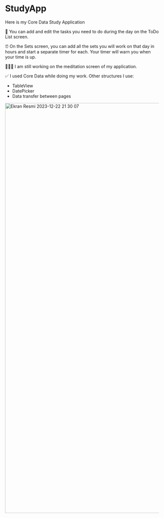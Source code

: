 # StudyApp
Here is my Core Data Study Application

💜 You can add and edit the tasks you need to do during the day on the ToDo List screen. 

⏰ On the Sets screen, you can add all the sets you will work on that day in hours and start a separate timer for each. Your timer will warn you when your time is up.

🧘🏻‍♀️ I am still working on the meditation screen of my application.

✅ I used Core Data while doing my work. Other structures I use:
- TableView
- DatePicker
- Data transfer between pages



<img width="1340" alt="Ekran Resmi 2023-12-22 21 30 07" src="https://github.com/ezgikrhnn/StudyApp/assets/109277079/aa1d5767-5de3-4ac3-bcdf-a6453b749458">
